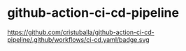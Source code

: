 # github-action-ci-cd-pipeline
https://github.com/cristuballa/github-action-ci-cd-pipeline/.github/workflows/ci-cd.yaml/badge.svg
